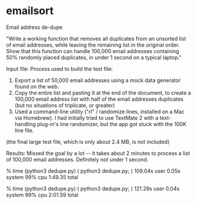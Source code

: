 # emailsort
Email address de-dupe

"Write a working function that removes all duplicates from an unsorted list of email addresses, while leaving the remaining list in the original order. Show that this function can handle 100,000 email addresses containing 50% randomly placed duplicates, in under 1 second on a typical laptop."

Input file: Process used to build the test file:
1. Export a list of 50,000 email addresses using a mock data generator found on the web.
2. Copy the entire list and pasting it at the end of the document, to create a 100,000 email address list with half of the email addresses duplicates (but no situations of triplicate, or greater)
3. Used a command-line utility ("rl" / randomize lines, installed on a Mac via Homebrew). I had initially tried to use TextMate 2 with a text-handling plug-in's line randomizer, but the app got stuck with the 100K line file.

(the final large test file, which is only about 2.4 MB, is not included)

Results: Missed the goal by a lot -- it takes about 2 minutes to process a list of 100,000 email addresses. Definitely not under 1 second.

% time (python3 dedupe.py)
( python3 dedupe.py; )  109.04s user 0.05s system 99% cpu 1:49.35 total

% time (python3 dedupe.py)
( python3 dedupe.py; )  121.29s user 0.04s system 99% cpu 2:01.59 total